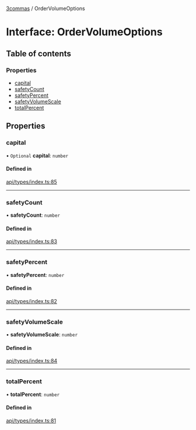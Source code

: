 [3commas](../README.md) / OrderVolumeOptions

# Interface: OrderVolumeOptions

## Table of contents

### Properties

- [capital](OrderVolumeOptions.md#capital)
- [safetyCount](OrderVolumeOptions.md#safetycount)
- [safetyPercent](OrderVolumeOptions.md#safetypercent)
- [safetyVolumeScale](OrderVolumeOptions.md#safetyvolumescale)
- [totalPercent](OrderVolumeOptions.md#totalpercent)

## Properties

### capital

• `Optional` **capital**: `number`

#### Defined in

[api/types/index.ts:85](https://github.com/ozum/3commas/blob/b88be19/src/api/types/index.ts#L85)

---

### safetyCount

• **safetyCount**: `number`

#### Defined in

[api/types/index.ts:83](https://github.com/ozum/3commas/blob/b88be19/src/api/types/index.ts#L83)

---

### safetyPercent

• **safetyPercent**: `number`

#### Defined in

[api/types/index.ts:82](https://github.com/ozum/3commas/blob/b88be19/src/api/types/index.ts#L82)

---

### safetyVolumeScale

• **safetyVolumeScale**: `number`

#### Defined in

[api/types/index.ts:84](https://github.com/ozum/3commas/blob/b88be19/src/api/types/index.ts#L84)

---

### totalPercent

• **totalPercent**: `number`

#### Defined in

[api/types/index.ts:81](https://github.com/ozum/3commas/blob/b88be19/src/api/types/index.ts#L81)
